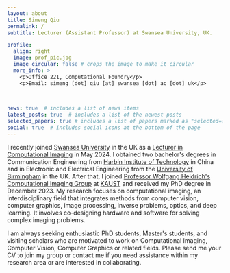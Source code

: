 ```yaml
---
layout: about
title: Simeng Qiu
permalink: /
subtitle: Lecturer (Assistant Professor) at Swansea University, UK.

profile:
  align: right
  image: prof_pic.jpg
  image_circular: false # crops the image to make it circular
  more_info: >
    <p>Office 221, Computational Foundry</p>
    <p>Email: simeng [dot] qiu [at] swansea [dot] ac [dot] uk</p>

  
  
news: true  # includes a list of news items
latest_posts: true  # includes a list of the newest posts
selected_papers: true # includes a list of papers marked as "selected={true}"
social: true  # includes social icons at the bottom of the page
---
```

  
I recently joined [Swansea University](https://www.swansea.ac.uk/) in the UK as a [Lecturer in Computational Imaging](https://www.swansea.ac.uk/staff/simeng.qiu/) in May 2024. I obtained two bachelor's degrees in Communication Engineering from [Harbin Institute of Technology](https://en.wikipedia.org/wiki/Harbin_Institute_of_Technology) in China and in Electronic and Electrical Engineering from the [University of Birmingham](https://www.birmingham.ac.uk/) in the UK. After that, I joined [Professor Wolfgang Heidrich's](https://scholar.google.com/citations?user=IQSbom0AAAAJ&hl=en) [Computational Imaging Group](https://vccimaging.org/) at [KAUST](https://www.kaust.edu.sa/en/) and received my PhD degree in December 2023. My research focuses on computational imaging, an interdisciplinary field that integrates methods from computer vision, computer graphics, image processing, inverse problems, optics, and deep learning. It involves co-designing hardware and software for solving complex imaging problems.

I am always seeking enthusiastic PhD students, Master's students, and visiting scholars who are motivated to work on Computational Imaging, Computer Vision, Computer Graphics or related fields. Please send me your CV to join my group or contact me if you need assistance within my research area or are interested in collaborating.


